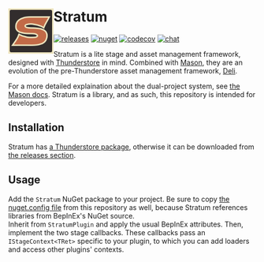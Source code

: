 # Stratum <img src="https://raw.githubusercontent.com/H3VR-Modding/Stratum/main/media/icon/128.png" height="92" align="left" />

[![releases](https://img.shields.io/github/v/release/H3VR-Modding/Stratum)](https://github.com/H3VR-Modding/Stratum/releases) [![nuget](https://img.shields.io/nuget/v/Stratum)](https://www.nuget.org/packages/Stratum) [![codecov](https://codecov.io/gh/H3VR-Modding/Stratum/branch/main/graph/badge.svg?token=ZEAV3UHK8S)](https://codecov.io/gh/H3VR-Modding/Stratum) [![chat](https://img.shields.io/discord/777351065950879744?label=chat&logo=discord&logoColor=white)](https://discord.com/invite/g8xeFyt42j)

Stratum is a lite stage and asset management framework, designed with [Thunderstore](https://thunderstore.io) in mind. Combined with [Mason](https://github.com/H3VR-Modding/Mason), they are an evolution of the pre-Thunderstore asset management framework, [Deli](https://github.com/Deli-Collective/Deli).

For a more detailed explaination about the dual-project system, see [the Mason docs](https://h3vr-modding.github.io/Mason). Stratum is a library, and as such, this repository is intended for developers.

## Installation
Stratum has [a Thunderstore package](https://h3vr.thunderstore.io/package/Stratum/Stratum), otherwise it can be downloaded from [the releases section](https://github.com/H3VR-Modding/Stratum/releases).

## Usage
Add the `Stratum` NuGet package to your project. Be sure to copy [the nuget.config file](nuget.config) from this repository as well, because Stratum references libraries from BepInEx's NuGet source.  
Inherit from `StratumPlugin` and apply the usual BepInEx attributes. Then, implement the two stage callbacks. These callbacks pass an `IStageContext<TRet>` specific to your plugin, to which you can add loaders and access other plugins' contexts.
